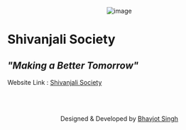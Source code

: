 <div align="center">
  
![image](https://user-images.githubusercontent.com/68502679/144672709-b113d2a3-2c0b-455b-a525-c84902e13772.png)

</div>
  
# Shivanjali Society

## _"Making a Better Tomorrow"_

Website Link : <a href="https://www.shivanjalisociety.in/" target="_blank"> Shivanjali Society </a>

<br>
<br>
<br>

<footer>
  <div align="center">
  Designed & Developed by <a href="https://github.com/bhavi140201" target="_blank"> Bhavjot Singh </a>
    </div>
</footer>
